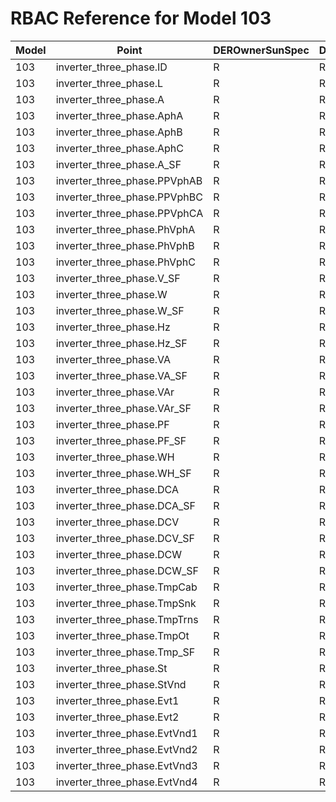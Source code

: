# RBAC Reference for Model 103

| Model | Point | DEROwnerSunSpec | DERInstallerSunSpec | DERVendorSunSpec | ServiceProviderSunSpec | GridOperatorSunSpec |
|-------|-------|------------------|---------------------|------------------|------------------------|---------------------|
| 103 | inverter_three_phase.ID | R | R | R | R | R |
| 103 | inverter_three_phase.L | R | R | R | R | R |
| 103 | inverter_three_phase.A | R | R | R | R | R |
| 103 | inverter_three_phase.AphA | R | R | R | R | R |
| 103 | inverter_three_phase.AphB | R | R | R | R | R |
| 103 | inverter_three_phase.AphC | R | R | R | R | R |
| 103 | inverter_three_phase.A_SF | R | R | R | R | R |
| 103 | inverter_three_phase.PPVphAB | R | R | R | R | R |
| 103 | inverter_three_phase.PPVphBC | R | R | R | R | R |
| 103 | inverter_three_phase.PPVphCA | R | R | R | R | R |
| 103 | inverter_three_phase.PhVphA | R | R | R | R | R |
| 103 | inverter_three_phase.PhVphB | R | R | R | R | R |
| 103 | inverter_three_phase.PhVphC | R | R | R | R | R |
| 103 | inverter_three_phase.V_SF | R | R | R | R | R |
| 103 | inverter_three_phase.W | R | R | R | R | R |
| 103 | inverter_three_phase.W_SF | R | R | R | R | R |
| 103 | inverter_three_phase.Hz | R | R | R | R | R |
| 103 | inverter_three_phase.Hz_SF | R | R | R | R | R |
| 103 | inverter_three_phase.VA | R | R | R | R | R |
| 103 | inverter_three_phase.VA_SF | R | R | R | R | R |
| 103 | inverter_three_phase.VAr | R | R | R | R | R |
| 103 | inverter_three_phase.VAr_SF | R | R | R | R | R |
| 103 | inverter_three_phase.PF | R | R | R | R | R |
| 103 | inverter_three_phase.PF_SF | R | R | R | R | R |
| 103 | inverter_three_phase.WH | R | R | R | R | R |
| 103 | inverter_three_phase.WH_SF | R | R | R | R | R |
| 103 | inverter_three_phase.DCA | R | R | R | R | R |
| 103 | inverter_three_phase.DCA_SF | R | R | R | R | R |
| 103 | inverter_three_phase.DCV | R | R | R | R | R |
| 103 | inverter_three_phase.DCV_SF | R | R | R | R | R |
| 103 | inverter_three_phase.DCW | R | R | R | R | R |
| 103 | inverter_three_phase.DCW_SF | R | R | R | R | R |
| 103 | inverter_three_phase.TmpCab | R | R | R | R | R |
| 103 | inverter_three_phase.TmpSnk | R | R | R | R | R |
| 103 | inverter_three_phase.TmpTrns | R | R | R | R | R |
| 103 | inverter_three_phase.TmpOt | R | R | R | R | R |
| 103 | inverter_three_phase.Tmp_SF | R | R | R | R | R |
| 103 | inverter_three_phase.St | R | R | R | R | R |
| 103 | inverter_three_phase.StVnd | R | R | R | R | R |
| 103 | inverter_three_phase.Evt1 | R | R | R | R | R |
| 103 | inverter_three_phase.Evt2 | R | R | R | R | R |
| 103 | inverter_three_phase.EvtVnd1 | R | R | R | R | R |
| 103 | inverter_three_phase.EvtVnd2 | R | R | R | R | R |
| 103 | inverter_three_phase.EvtVnd3 | R | R | R | R | R |
| 103 | inverter_three_phase.EvtVnd4 | R | R | R | R | R |
